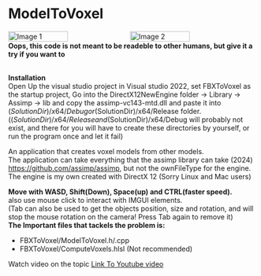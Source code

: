 # ModelToVoxel
<div style="display:flex;">
  <img src="https://github.com/Jason-Diesel/FBXToVoxel/blob/master/FBXToVoxel/Frank.PNG" alt="Image 1" style="width:49%;">
  <img src="https://github.com/Jason-Diesel/FBXToVoxel/blob/master/FBXToVoxel/TheInn.PNG" alt="Image 2" style="width:49%;">
</div>

<strong>
Oops, this code is not meant to be readeble to other humans, but give it a try if you want to
</strong><br><br>

<strong>Installation</strong>
<br>
Open Up the visual studio project in Visual studio 2022, set FBXToVoxel as the startup project, Go into the DirectX12NewEngine folder -> Library -> Assimp -> lib and copy the assimp-vc143-mtd.dll and paste it into ($SolutionDir)/x64/Debug or ($SolutionDir)/x64/Release folder. (($SolutionDir)/x64/Release and ($SolutionDir)/x64/Debug will probably not exist, and there for you will have to create these directories by yourself, or run the program once and let it fail)
<br>

An application that creates voxel models from other models.
<br>
The application can take everything that the assimp library can take (2024) https://github.com/assimp/assimp, but not the ownFileType for the engine.
<br>
The engine is my own created with DirectX 12 (Sorry Linux and Mac users)
<br>

<strong>Move with WASD, Shift(Down), Space(up) and CTRL(faster speed).</strong>
<br>
also use mouse click to interact with IMGUI elements.
<br>
(Tab can also be used to get the objects position, size and rotation, and will stop the mouse rotation on the camera! Press Tab again to remove it)
<br>
<strong>The Important files that tackels the problem is: </strong>
<ul>
  <li>FBXToVoxel/ModelToVoxel.h/.cpp</li>
  <li>FBXToVoxel/ComputeVoxels.hlsl (Not recommended)</li>
</ul> 

Watch video on the topic
<a href="https://youtu.be/x9e2ksB7l9E">Link To Youtube video</a>
<br>
